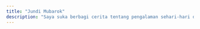 ```yaml
---
title: "Jundi Mubarok"
description: "Saya suka berbagi cerita tentang pengalaman sehari-hari dan terkadang berbagi tutorial ringan seputar teknologi dan website."
---
```

